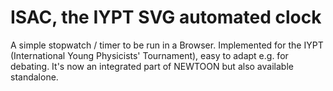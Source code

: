 # ISAC, the IYPT SVG automated clock
A simple stopwatch / timer to be run in a Browser. Implemented for the IYPT (International Young Physicists' Tournament), easy to adapt e.g. for debating. It's now an integrated part of NEWTOON but also available standalone.
